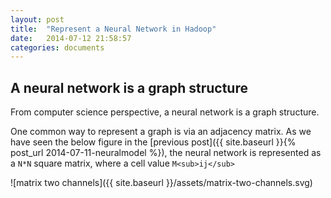 ```yaml
---
layout: post
title:  "Represent a Neural Network in Hadoop"
date:   2014-07-12 21:58:57
categories: documents
---
```


## A neural network is a graph structure

From computer science perspective, a neural network is a graph
structure.

One common way to represent a graph is via an adjacency matrix. As we
have seen the below figure in the [previous post]({{ site.baseurl }}{% post_url 2014-07-11-neuralmodel %}),
the neural network is represented as a `N*N` square matrix, where a
cell value `M<sub>ij</sub>`

![matrix two channels]({{ site.baseurl }}/assets/matrix-two-channels.svg)
 
